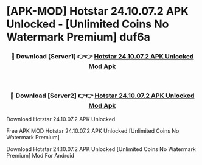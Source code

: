 # [APK-MOD] Hotstar 24.10.07.2 APK Unlocked - [Unlimited Coins No Watermark Premium] duf6a



<div align="center">
<h3>🔴 Download [Server1] 👉👉 <a href="https://momento.my/?title=Hotstar_24.10.07.2_APK_Unlocked">Hotstar 24.10.07.2 APK Unlocked Mod Apk</a></h3><br>

<h3>🔴 Download [Server2] 👉👉 <a href="https://momento.my/?title=Hotstar_24.10.07.2_APK_Unlocked">Hotstar 24.10.07.2 APK Unlocked Mod Apk</a></h3>
</div>



Download Hotstar 24.10.07.2 APK Unlocked 

Free APK MOD Hotstar 24.10.07.2 APK Unlocked [Unlimited Coins No Watermark Premium]

Download Hotstar 24.10.07.2 APK Unlocked [Unlimited Coins No Watermark Premium] Mod For Android
